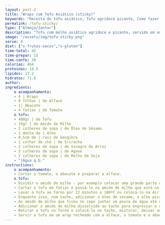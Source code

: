 ```yaml
---
layout: post-2
title: "Wraps com Tofu Asiático (sticky)"
keywords: "Receita de tofu asiático, Tofu agridoce picante, Como fazer tofu sticky, Tofu vegano com molho asiático, Tofu fácil com wrap"
permalink: /tofu-sticky/
type: ["Almoço/Jantar"]
description: "Tofu com molho asiático agridoce e picante, servido em um wrap e com legumes"
image: "/assets/img/tofu-sticky.png"
serve: 4
diet: ["s-frutos-secos","s-gluten"]
time-total: 45
time-prepar: 15
time-confe: 30 
calorias: 464
proteinas: 14.5
lipidos: 13.2
hidratos: 71.6
author: 
ingredients:
    o acompanhamento:
    - 4 | Wraps
    - 8 folhas | de Alface
    - 1| Abacate
    - ⁠4 fatias | de Tomate
    o tofu:
    - 400gr | de Tofu
    - 15gr | de Amido de Milho
    - 2 colheres de sopa | de Óleo de Sésamo 
    - 1 dente de | Alho
    - 0,5cm de | raíz de Gengibre
    - 1 colher de chá | de Sriracha
    - 2 colheres de sopa | de Vinagre de Arroz
    - 3 colheres de sopa | de Agave
    - 2 colheres de sopa | de Molho de Soja
    - "|Água q.b."
instructions:
    o acompanhamento:
    - Cortar o tomate, o abacate e preparar a alface. 
    o tofu:
    - Dividir o amido de milho - por exemplo colocar uma grande parte do amido num prato e o restante num copo.
    - Cortar o tofu em fatias e passá-lo no amido de milho que está no prato, como se o quiséssemos panar.
    - Levar o tofu ao forno por 12 minutos a 180ºC ou colocá-lo na Air Fryer (normalmente não demora tanto tempo). Ir verificando para que não fique seco.
    - Enquanto isso, num tacho, adicionar o óleo de sésamo, o alho picado, a raíz de gengibre ralada, o sriracha, o vinagre de arroz, o agave e o molho de soja. Misturar bem e aquecer durante 5 minutos.
    - Ao amido de milho que ficou no copo juntar um pouco de água até que fique completamente dissolvido.
    - Adicionar o amido de milho dissolvido ao tacho para engrossar o molho.
    - Retirar o tofu no forno e colocá-lo no tacho, misturar, deixar um pouco para que ganhe o sabor. Retirar.
    - Servir o tofu em um wrap recheado com a alface, o tomate e o abacate.
---
```

